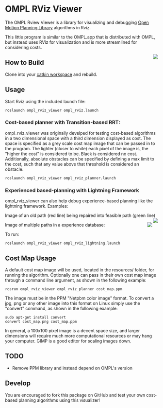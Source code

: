 # OMPL RViz Viewer

The OMPL Rview Viewer is a library for visualizing and debugging [Open Motion Planning Library](http://ompl.kavrakilab.org/) algorithms in Rviz. 

This little program is similar to the OMPL.app that is distributed with OMPL, but instead uses RViz for visualization and is more 
streamlined for considering costs.

<img align="right" src="https://raw.githubusercontent.com/davetcoleman/ompl_rviz_viewer/master/screenshots/ompl_rviz_viewer.png" />

## How to Build

Clone into your [catkin workspace](http://wiki.ros.org/catkin/Tutorials/create_a_workspace) and rebuild.

## Usage

Start Rviz using the included launch file:

```
roslaunch ompl_rviz_viewer ompl_rviz.launch
```

### Cost-based planner with Transition-based RRT:

ompl_rviz_viewer was originally develped for testing cost-based algorithms in a two dimensional space with a third dimension displayed as cost. 
The space is specified as a grey scale cost map image that can be passed in to the program. 
The lighter (closer to white) each pixel of the image is, the "higher the cost" is considered to be. Black is considered no cost. 
Additionally, absolute obstacles can be specified by defining a max limit to the cost, such that any value above that threshold is considered an obstacle.

```
roslaunch ompl_rviz_viewer ompl_rviz_planner.launch
```

### Experienced based-planning with Lightning Framework

ompl_rviz_viewer can also help debug experience-based planning like the lightning framework. Examples:

Image of an old path (red line) being repaired into feasible path (green line)
<img align="right" src="https://raw.githubusercontent.com/davetcoleman/ompl_rviz_viewer/master/screenshots/similar_paths.png" />

Image of multiple paths in a experience database:
<img align="right" src="https://raw.githubusercontent.com/davetcoleman/ompl_rviz_viewer/master/screenshots/repaired_path.png" />

To run:

```
roslaunch ompl_rviz_viewer ompl_rviz_lightning.launch
```

## Cost Map Usage

A default cost map image will be used, located in the resources/ folder, for running the algorithm. 
Optionally one can pass in their own cost map image through a command line argument, as shown in the following example:

```
rosrun ompl_rviz_viewer ompl_rviz_planner cost_map.ppm
```

The image must be in the PPM "Netpbm color image" format. To convert a jpg, png or any other image into this format on Linux simply use the "convert" command, as shown in the following example:

```
sudo apt-get install convert
convert cost_map.png cost_map.ppm
```

In general, a 100x100 pixel image is a decent space size, and larger dimensions will require much more computational resources or may hang your computer. GIMP is a good editor for scaling images down.

## TODO

- Remove PPM library and instead depend on OMPL's version

## Develop

You are encouraged to fork this package on GitHub and test your own cost-based planning algorithms using this visualizer!